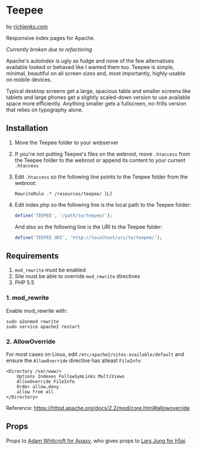 # Teepee

by [richjenks.com](http://richjenks.com)

Responsive index pages for Apache.

*Currently broken due to refactoring*

Apache's autoindex is ugly as fudge and none of the few alternatives available looked or behaved like I wanted them too. Teepee is simple, minimal, beautiful on all screen sizes and, most importantly, highly-usable on mobile devices.

Typical desktop screens get a large, spacious table and smaller screens like tablets and large phones get a slightly scaled-down version to use available space more efficiently. Anything smaller gets a fullscreen, no-frills version that relies on typography alone.

## Installation

1. Move the Teepee folder to your webserver
2. If you're not putting Teepee's files on the webroot, move `.htaccess` from the Teepee folder to the webroot or append its content to your current `.htaccess`
3. Edit `.htaccess` so the following line points to the Teepee folder from the webroot:

    ```htaccess
    RewriteRule .* /resources/teepee/ [L]
    ```

4. Edit index.php so the following line is the local path to the Teepee folder:

    ```php
    define('TEEPEE', '/path/to/teepee/');
    ```

    And also so the following line is the URI to the Teepee folder:

    ```php
    define('TEEPEE_URI', 'http://localhost/uri/to/teepee/');
    ```

## Requirements

1. `mod_rewrite` must be enabled
2. Site must be able to override `mod_rewrite` directives
3. PHP 5.5

### 1. mod_rewrite

Enable mod_rewrite with:

```shell
sudo a2enmod rewrite
sudo service apache2 restart
```

### 2. AllowOverride

For most cases on Linux, edit `/etc/apache2/sites-available/default` and ensure the `AllowOverride` directive has atleast `FileInfo`:

```ApacheConf
<Directory /var/www/>
	Options Indexes FollowSymLinks MultiViews
	AllowOverride FileInfo 
	Order allow,deny
	allow from all
</Directory>
```

Reference: https://httpd.apache.org/docs/2.2/mod/core.html#allowoverride

## Props

Props to [Adam Whitcroft for Apaxy](https://github.com/AdamWhitcroft/Apaxy), who gives props to [Lars Jung for h5ai](http://larsjung.de/h5ai/).
